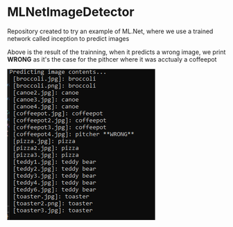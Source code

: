 # MLNetImageDetector

Repository created to try an example of ML.Net, where we use a trained network called inception to predict images

Above is the result of the trainning, when it predicts a wrong image, we print **WRONG** as it's the case for the pithcer where it was acctualy a coffeepot

![alt text](https://github.com/lucasven/MLNetImageDetector/blob/master/result.PNG?raw=true)
